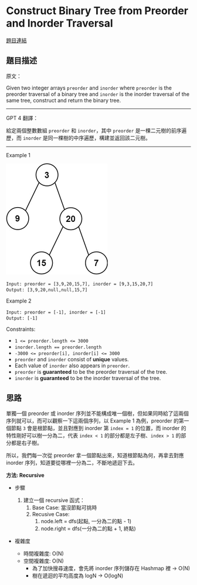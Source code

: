 # Construct Binary Tree from Preorder and Inorder Traversal

[題目連結](https://leetcode.com/problems/construct-binary-tree-from-preorder-and-inorder-traversal/description/)

## 題目描述
原文：

Given two integer arrays `preorder` and `inorder` where `preorder` is the preorder traversal of a binary tree and `inorder` is the inorder traversal of the same tree, construct and return the binary tree.

----

GPT 4 翻譯：

給定兩個整數數組 `preorder` 和 `inorder`，其中 `preorder` 是一棵二元樹的前序遍歷，而 `inorder` 是同一棵樹的中序遍歷，構建並返回該二元樹。

----

Example 1

![Example 1](example1.jpeg)

```
Input: preorder = [3,9,20,15,7], inorder = [9,3,15,20,7]
Output: [3,9,20,null,null,15,7]
```

Example 2

```
Input: preorder = [-1], inorder = [-1]
Output: [-1]

```

Constraints:

* `1 <= preorder.length <= 3000`
* `inorder.length == preorder.length`
* `-3000 <= preorder[i], inorder[i] <= 3000`
* `preorder` and `inorder` consist of **unique** values.
* Each value of `inorder` also appears in `preorder`.
* `preorder` is **guaranteed** to be the preorder traversal of the tree.
* `inorder` is **guaranteed** to be the inorder traversal of the tree.


## 思路

單獨一個 preorder 或 inorder 序列並不能構成唯一個樹，但如果同時給了這兩個序列就可以，而可以觀察一下這兩個序列，以 Example 1 為例，preorder 的第一個節點 `3` 會是根節點，並且對應到 inorder 第 `index = 1` 的位置，而 inorder 的特性剛好可以樹一分為二，代表 `index < 1` 的部分都是左子樹、`index > 1` 的部分都是右子樹。

所以，我們每一次從 preorder 拿一個節點出來，知道根節點為何，再拿去對應 inorder 序列，知道要從哪裡一分為二，不斷地遞迴下去。


**方法: Recursive**

* 步驟
    1. 建立一個 recursive 函式：
       1. Base Case: 當沒節點可挑時
       2. Recusive Case:
          1. node.left = dfs(起點, 一分為二的點 - 1)
          2. node.right = dfs(一分為二的點 + 1, 終點)

        
* 複雜度
    * 時間複雜度: O(N)
    * 空間複雜度: O(N)
      * 為了加快搜尋速度，會先將 inorder 序列儲存在 Hashmap 裡 -> O(N)
      * 樹在遞迴的平均高度為 logN -> O(logN)
